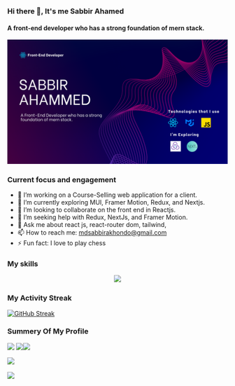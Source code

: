 ### Hi there 👋, It's me Sabbir Ahamed
#### A front-end developer who has a  strong foundation of mern stack.
![](https://github.com/hossainAbirr/hossainAbirr/blob/main/githubcover.png?raw=true)

<!-- **hossainAbirr/hossainAbirr** is a ✨ _special_ ✨ repository because its `README.md` (this file) appears on your GitHub profile. -->

### Current focus and engagement

- 🔭 I’m working on a Course-Selling web application for a client.
- 🌱 I’m currently exploring MUI, Framer Motion, Redux, and Nextjs.
- 👯 I’m looking to collaborate on the front end in Reactjs.
- 🤔 I’m seeking help with Redux, NextJs, and Framer Motion.
- 💬 Ask me about react js, react-router dom, tailwind, 
- 📫 How to reach me: mdsabbirakhondo@gmail.com
- ⚡ Fun fact: I love to play chess


### My skills
<p align="center">
  <a href="https://skillicons.dev">
    <img src="https://skillicons.dev/icons?i=firebase,html,css,tailwind,react,js" />
  </a>
</p>

### My Activity Streak
<a align="center" href="https://git.io/streak-stats"><img src="https://github-readme-streak-stats.herokuapp.com?user=hossainAbirr&theme=transparent" alt="GitHub Streak" /></a>

### Summery Of My Profile
![](http://github-profile-summary-cards.vercel.app/api/cards/profile-details?username=hossainAbirr&theme=nord_bright)
![](http://github-profile-summary-cards.vercel.app/api/cards/repos-per-language?username=hossainAbirr&theme=nord_bright)![](http://github-profile-summary-cards.vercel.app/api/cards/most-commit-language?username=hossainAbirr&theme=nord_bright)

![](http://github-profile-summary-cards.vercel.app/api/cards/stats?username=hossainAbirr&theme=nord_bright)

![](http://github-profile-summary-cards.vercel.app/api/cards/productive-time?username=hossainAbirr&theme=nord_bright&utcOffset=8)



